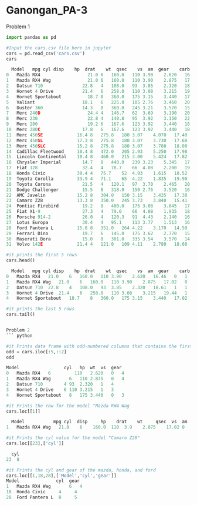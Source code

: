 # Ganongan_PA-3
Problem 1
  ``` python
import pandas as pd

#Input the cars.csv file here in jupyter
cars = pd.read_csv('cars.csv')
cars

	Model	mpg	cyl	disp	hp	drat	wt	qsec	vs	am	gear	carb
0	Mazda RX4	               21.0	6	160.0	110	3.90	2.620	16.46	0	1	4	4
1	Mazda RX4 Wag	           21.0	6	160.0	110	3.90	2.875	17.02	0	1	4	4
2	Datsun 710	             22.8	4	108.0	93	3.85	2.320	18.61	1	1	4	1
3	Hornet 4 Drive	         21.4	6	258.0	110	3.08	3.215	19.44	1	0	3	1
4	Hornet Sportabout	       18.7	8	360.0	175	3.15	3.440	17.02	0	0	3	2
5	Valiant	                 18.1	6	225.0	105	2.76	3.460	20.22	1	0	3	1
6	Duster 360	             14.3	8	360.0	245	3.21	3.570	15.84	0	0	3	4
7	Merc 240D	               24.4	4	146.7	62	3.69	3.190	20.00	1	0	4	2
8	Merc 230	               22.8	4	140.8	95	3.92	3.150	22.90	1	0	4	2
9	Merc 280	               19.2	6	167.6	123	3.92	3.440	18.30	1	0	4	4
10	Merc 280C	             17.8	6	167.6	123	3.92	3.440	18.90	1	0	4	4
11	Merc 450SE	           16.4	8	275.8	180	3.07	4.070	17.40	0	0	3	3
12	Merc 450SL	           17.3	8	275.8	180	3.07	3.730	17.60	0	0	3	3
13	Merc 450SLC	           15.2	8	275.8	180	3.07	3.780	18.00	0	0	3	3
14	Cadillac Fleetwood	   10.4	8	472.0	205	2.93	5.250	17.98	0	0	3	4
15	Lincoln Continental	   10.4	8	460.0	215	3.00	5.424	17.82	0	0	3	4
16	Chrysler Imperial	     14.7	8	440.0	230	3.23	5.345	17.42	0	0	3	4
17	Fiat 128	             32.4	4	78.7	66	4.08	2.200	19.47	1	1	4	1
18	Honda Civic	           30.4	4	75.7	52	4.93	1.615	18.52	1	1	4	2
19	Toyota Corolla	       33.9	4	71.1	65	4.22	1.835	19.90	1	1	4	1
20	Toyota Corona	         21.5	4	120.1	97	3.70	2.465	20.01	1	0	3	1
21	Dodge Challenger	     15.5	8	318.0	150	2.76	3.520	16.87	0	0	3	2
22	AMC Javelin	           15.2	8	304.0	150	3.15	3.435	17.30	0	0	3	2
23	Camaro Z28	           13.3	8	350.0	245	3.73	3.840	15.41	0	0	3	4
24	Pontiac Firebird	     19.2	8	400.0	175	3.08	3.845	17.05	0	0	3	2
25	Fiat X1-9	             27.3	4	79.0	66	4.08	1.935	18.90	1	1	4	1
26	Porsche 914-2	         26.0	4	120.3	91	4.43	2.140	16.70	0	1	5	2
27	Lotus Europa	         30.4	4	95.1	113	3.77	1.513	16.90	1	1	5	2
28	Ford Pantera L	       15.8	8	351.0	264	4.22	3.170	14.50	0	1	5	4
29	Ferrari Dino	         19.7	6	145.0	175	3.62	2.770	15.50	0	1	5	6
30	Maserati Bora	         15.0	8	301.0	335	3.54	3.570	14.60	0	1	5	8
31	Volvo 142E	           21.4	4	121.0	109	4.11	2.780	18.60	1	1	4	2

#it prints the first 5 rows
cars.head()

	Model	mpg	cyl	disp	hp	drat	wt	qsec	vs	am	gear	carb
0	Mazda RX4	21.0	6	160.0	110	3.90	2.620	16.46	0	1	4	4
1	Mazda RX4 Wag	21.0	6	160.0	110	3.90	2.875	17.02	0	1	4	4
2	Datsun 710	22.8	4	108.0	93	3.85	2.320	18.61	1	1	4	1
3	Hornet 4 Drive	21.4	6	258.0	110	3.08	3.215	19.44	1	0	3	1
4	Hornet Sportabout	18.7	8	360.0	175	3.15	3.440	17.02	0	0	3	2

#it prints the last 5 rows
cars.tail()


Problem 2
``` python

#it Prints data frame with odd-numbered columns that contains the first five rows
odd = cars.iloc[:5,::2]
odd

Model	              cyl	hp	wt	vs	gear
0	Mazda RX4	6	      110	2.620	0	4
1	Mazda RX4 Wag	    6	110	2.875	0	4
2	Datsun 710	      4	93	2.320	1	4
3	Hornet 4 Drive 	  6	110	3.215	1	3
4	Hornet Sportabout	8	175	3.440	0	3

#it Prints the row for the model "Mazda RW4 Wag
cars.loc[[1]]

	Model	        mpg	cyl	 disp	  hp	drat	wt	   qsec	 vs	 am	  gear 	carb
1	Mazda RX4 Wag	21.0	6	 160.0	110	 3.9	2.875	 17.02 0	1	     4    	4

#it Prints the cyl value for the model "Camaro Z28" 
cars.loc[[23],['cyl']]

   	cyl
23	8

#it Prints the cyl and gear of the mazda, honda, and ford
cars.loc[[1,18,28],['Model','cyl','gear']]
Model          	   cyl	gear
1	Mazda RX4 Wag	    6  	4
18	Honda Civic	    4	  4
28	Ford Pantera L	8	  5
